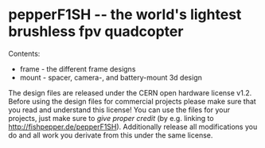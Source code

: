 # pepperF1SH -- the world's lightest brushless fpv quadcopter

Contents:

* frame - the different frame designs
* mount - spacer, camera-, and battery-mount 3d design


The design files are released under the CERN open hardware license v1.2. 
Before using the design files for commercial projects please make sure 
that you read and understand this license! 
You can use the files for your projects, just make sure to *give proper credit* 
(by e.g. linking to http://fishpepper.de/pepperF1SH). 
Additionally release all modifications you do and all work you derivate 
from this under the same license.
